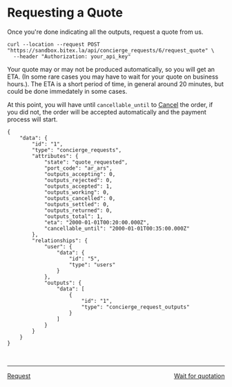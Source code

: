 # Requesting a Quote

Once you're done indicating all the outputs, request a quote from us.

```
curl --location --request POST "https://sandbox.bitex.la/api/concierge_requests/6/request_quote" \
  --header "Authorization: your_api_key"
```

Your quote may or may not be produced automatically, so you will get an ETA. (In some rare cases you may have to wait for your quote on business hours.). 
The ETA is a short period of time, in general around 20 minutes, but could be done immedately in some cases.

At this point, you will have until `cancellable_until` to [Cancel](/concierge/cancelling) the order, if you did not, the order will be accepted automatically and the payment process will start.



```
{
    "data": {
        "id": "1",
        "type": "concierge_requests",
        "attributes": {
            "state": "quote_requested",
            "port_code": "ar_ars",
            "outputs_accepting": 0,
            "outputs_rejected": 0,
            "outputs_accepted": 1,
            "outputs_working": 0,
            "outputs_cancelled": 0,
            "outputs_settled": 0,
            "outputs_returned": 0,
            "outputs_total": 1,
            "eta": "2000-01-01T00:20:00.000Z",
            "cancellable_until": "2000-01-01T00:35:00.000Z"
        },
        "relationships": {
            "user": {
                "data": {
                    "id": "5",
                    "type": "users"
                }
            },
            "outputs": {
                "data": [
                    {
                        "id": "1",
                        "type": "concierge_request_outputs"
                    }
                ]
            }
        }
    }
}
```

<br/>
<hr/>
<p style="text-align:left;">
    <a href="/concierge/request">Request</a>
    <span style="float:right;">
        <a href="/concierge/wait">Wait for quotation</a>
    </span>
</p>